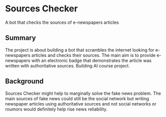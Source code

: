 # Sources Checker

A bot that checks the sources of e-newspapers articles

## Summary

The project is about building a bot that scrambles the internet looking for e-newspapers articles and checks their sources. The main aim is to provide e-newspapers with an electronic badge that demonstrates the article was written with authoritative sources.
Building AI course project.

## Background

Sources Checker might help to marginally solve the fake news problem. The main sources of fake news could still be the social network but writing newspaper articles using authoritative sources and not social networks or roumors would definitely help rise news reliability.
